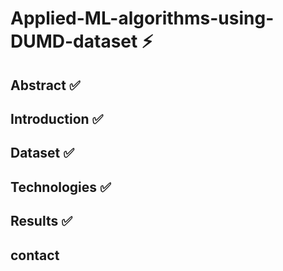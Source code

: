 # Applied-ML-algorithms-using-DUMD-dataset ⚡

## Abstract ✅


## Introduction ✅


## Dataset ✅

## Technologies ✅


## Results ✅


## contact 
  
